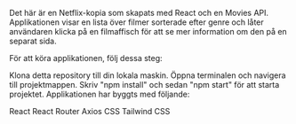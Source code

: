 Det här är en Netflix-kopia som skapats med React och en Movies API. Applikationen visar en lista över filmer sorterade efter genre och låter användaren klicka på en filmaffisch för att se mer information om den på en separat sida.

För att köra applikationen, följ dessa steg:

Klona detta repository till din lokala maskin.
Öppna terminalen och navigera till projektmappen.
Skriv "npm install" och sedan "npm start" för att starta projektet.
Applikationen har byggts med följande:

React
React Router
Axios
CSS
Tailwind CSS
